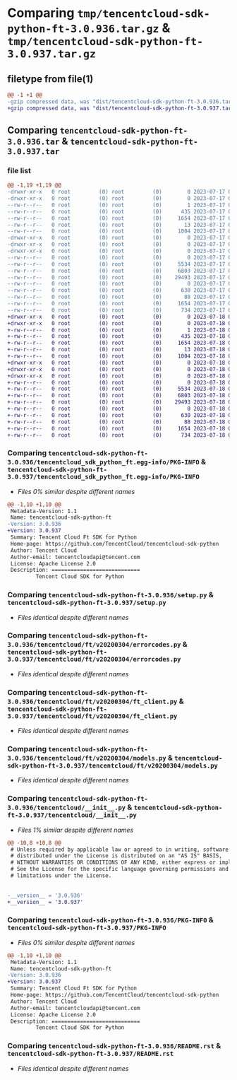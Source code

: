 # Comparing `tmp/tencentcloud-sdk-python-ft-3.0.936.tar.gz` & `tmp/tencentcloud-sdk-python-ft-3.0.937.tar.gz`

## filetype from file(1)

```diff
@@ -1 +1 @@
-gzip compressed data, was "dist/tencentcloud-sdk-python-ft-3.0.936.tar", last modified: Mon Jul 17 00:25:23 2023, max compression
+gzip compressed data, was "dist/tencentcloud-sdk-python-ft-3.0.937.tar", last modified: Tue Jul 18 00:24:14 2023, max compression
```

## Comparing `tencentcloud-sdk-python-ft-3.0.936.tar` & `tencentcloud-sdk-python-ft-3.0.937.tar`

### file list

```diff
@@ -1,19 +1,19 @@
-drwxr-xr-x   0 root         (0) root         (0)        0 2023-07-17 00:25:23.000000 tencentcloud-sdk-python-ft-3.0.936/
-drwxr-xr-x   0 root         (0) root         (0)        0 2023-07-17 00:25:23.000000 tencentcloud-sdk-python-ft-3.0.936/tencentcloud_sdk_python_ft.egg-info/
--rw-r--r--   0 root         (0) root         (0)        1 2023-07-17 00:25:23.000000 tencentcloud-sdk-python-ft-3.0.936/tencentcloud_sdk_python_ft.egg-info/dependency_links.txt
--rw-r--r--   0 root         (0) root         (0)      435 2023-07-17 00:25:23.000000 tencentcloud-sdk-python-ft-3.0.936/tencentcloud_sdk_python_ft.egg-info/SOURCES.txt
--rw-r--r--   0 root         (0) root         (0)     1654 2023-07-17 00:25:23.000000 tencentcloud-sdk-python-ft-3.0.936/tencentcloud_sdk_python_ft.egg-info/PKG-INFO
--rw-r--r--   0 root         (0) root         (0)       13 2023-07-17 00:25:23.000000 tencentcloud-sdk-python-ft-3.0.936/tencentcloud_sdk_python_ft.egg-info/top_level.txt
--rw-r--r--   0 root         (0) root         (0)     1004 2023-07-17 00:25:22.000000 tencentcloud-sdk-python-ft-3.0.936/setup.py
-drwxr-xr-x   0 root         (0) root         (0)        0 2023-07-17 00:25:23.000000 tencentcloud-sdk-python-ft-3.0.936/tencentcloud/
-drwxr-xr-x   0 root         (0) root         (0)        0 2023-07-17 00:25:23.000000 tencentcloud-sdk-python-ft-3.0.936/tencentcloud/ft/
-drwxr-xr-x   0 root         (0) root         (0)        0 2023-07-17 00:25:23.000000 tencentcloud-sdk-python-ft-3.0.936/tencentcloud/ft/v20200304/
--rw-r--r--   0 root         (0) root         (0)        0 2023-07-17 00:25:22.000000 tencentcloud-sdk-python-ft-3.0.936/tencentcloud/ft/v20200304/__init__.py
--rw-r--r--   0 root         (0) root         (0)     5534 2023-07-17 00:25:22.000000 tencentcloud-sdk-python-ft-3.0.936/tencentcloud/ft/v20200304/errorcodes.py
--rw-r--r--   0 root         (0) root         (0)     6803 2023-07-17 00:25:22.000000 tencentcloud-sdk-python-ft-3.0.936/tencentcloud/ft/v20200304/ft_client.py
--rw-r--r--   0 root         (0) root         (0)    29493 2023-07-17 00:25:22.000000 tencentcloud-sdk-python-ft-3.0.936/tencentcloud/ft/v20200304/models.py
--rw-r--r--   0 root         (0) root         (0)        0 2023-07-17 00:25:22.000000 tencentcloud-sdk-python-ft-3.0.936/tencentcloud/ft/__init__.py
--rw-r--r--   0 root         (0) root         (0)      630 2023-07-17 00:25:22.000000 tencentcloud-sdk-python-ft-3.0.936/tencentcloud/__init__.py
--rw-r--r--   0 root         (0) root         (0)       88 2023-07-17 00:25:23.000000 tencentcloud-sdk-python-ft-3.0.936/setup.cfg
--rw-r--r--   0 root         (0) root         (0)     1654 2023-07-17 00:25:23.000000 tencentcloud-sdk-python-ft-3.0.936/PKG-INFO
--rw-r--r--   0 root         (0) root         (0)      734 2023-07-17 00:25:22.000000 tencentcloud-sdk-python-ft-3.0.936/README.rst
+drwxr-xr-x   0 root         (0) root         (0)        0 2023-07-18 00:24:14.000000 tencentcloud-sdk-python-ft-3.0.937/
+drwxr-xr-x   0 root         (0) root         (0)        0 2023-07-18 00:24:14.000000 tencentcloud-sdk-python-ft-3.0.937/tencentcloud_sdk_python_ft.egg-info/
+-rw-r--r--   0 root         (0) root         (0)        1 2023-07-18 00:24:14.000000 tencentcloud-sdk-python-ft-3.0.937/tencentcloud_sdk_python_ft.egg-info/dependency_links.txt
+-rw-r--r--   0 root         (0) root         (0)      435 2023-07-18 00:24:14.000000 tencentcloud-sdk-python-ft-3.0.937/tencentcloud_sdk_python_ft.egg-info/SOURCES.txt
+-rw-r--r--   0 root         (0) root         (0)     1654 2023-07-18 00:24:14.000000 tencentcloud-sdk-python-ft-3.0.937/tencentcloud_sdk_python_ft.egg-info/PKG-INFO
+-rw-r--r--   0 root         (0) root         (0)       13 2023-07-18 00:24:14.000000 tencentcloud-sdk-python-ft-3.0.937/tencentcloud_sdk_python_ft.egg-info/top_level.txt
+-rw-r--r--   0 root         (0) root         (0)     1004 2023-07-18 00:24:14.000000 tencentcloud-sdk-python-ft-3.0.937/setup.py
+drwxr-xr-x   0 root         (0) root         (0)        0 2023-07-18 00:24:14.000000 tencentcloud-sdk-python-ft-3.0.937/tencentcloud/
+drwxr-xr-x   0 root         (0) root         (0)        0 2023-07-18 00:24:14.000000 tencentcloud-sdk-python-ft-3.0.937/tencentcloud/ft/
+drwxr-xr-x   0 root         (0) root         (0)        0 2023-07-18 00:24:14.000000 tencentcloud-sdk-python-ft-3.0.937/tencentcloud/ft/v20200304/
+-rw-r--r--   0 root         (0) root         (0)        0 2023-07-18 00:24:14.000000 tencentcloud-sdk-python-ft-3.0.937/tencentcloud/ft/v20200304/__init__.py
+-rw-r--r--   0 root         (0) root         (0)     5534 2023-07-18 00:24:14.000000 tencentcloud-sdk-python-ft-3.0.937/tencentcloud/ft/v20200304/errorcodes.py
+-rw-r--r--   0 root         (0) root         (0)     6803 2023-07-18 00:24:14.000000 tencentcloud-sdk-python-ft-3.0.937/tencentcloud/ft/v20200304/ft_client.py
+-rw-r--r--   0 root         (0) root         (0)    29493 2023-07-18 00:24:14.000000 tencentcloud-sdk-python-ft-3.0.937/tencentcloud/ft/v20200304/models.py
+-rw-r--r--   0 root         (0) root         (0)        0 2023-07-18 00:24:14.000000 tencentcloud-sdk-python-ft-3.0.937/tencentcloud/ft/__init__.py
+-rw-r--r--   0 root         (0) root         (0)      630 2023-07-18 00:24:14.000000 tencentcloud-sdk-python-ft-3.0.937/tencentcloud/__init__.py
+-rw-r--r--   0 root         (0) root         (0)       88 2023-07-18 00:24:14.000000 tencentcloud-sdk-python-ft-3.0.937/setup.cfg
+-rw-r--r--   0 root         (0) root         (0)     1654 2023-07-18 00:24:14.000000 tencentcloud-sdk-python-ft-3.0.937/PKG-INFO
+-rw-r--r--   0 root         (0) root         (0)      734 2023-07-18 00:24:14.000000 tencentcloud-sdk-python-ft-3.0.937/README.rst
```

### Comparing `tencentcloud-sdk-python-ft-3.0.936/tencentcloud_sdk_python_ft.egg-info/PKG-INFO` & `tencentcloud-sdk-python-ft-3.0.937/tencentcloud_sdk_python_ft.egg-info/PKG-INFO`

 * *Files 0% similar despite different names*

```diff
@@ -1,10 +1,10 @@
 Metadata-Version: 1.1
 Name: tencentcloud-sdk-python-ft
-Version: 3.0.936
+Version: 3.0.937
 Summary: Tencent Cloud Ft SDK for Python
 Home-page: https://github.com/TencentCloud/tencentcloud-sdk-python
 Author: Tencent Cloud
 Author-email: tencentcloudapi@tencent.com
 License: Apache License 2.0
 Description: ============================
         Tencent Cloud SDK for Python
```

### Comparing `tencentcloud-sdk-python-ft-3.0.936/setup.py` & `tencentcloud-sdk-python-ft-3.0.937/setup.py`

 * *Files identical despite different names*

### Comparing `tencentcloud-sdk-python-ft-3.0.936/tencentcloud/ft/v20200304/errorcodes.py` & `tencentcloud-sdk-python-ft-3.0.937/tencentcloud/ft/v20200304/errorcodes.py`

 * *Files identical despite different names*

### Comparing `tencentcloud-sdk-python-ft-3.0.936/tencentcloud/ft/v20200304/ft_client.py` & `tencentcloud-sdk-python-ft-3.0.937/tencentcloud/ft/v20200304/ft_client.py`

 * *Files identical despite different names*

### Comparing `tencentcloud-sdk-python-ft-3.0.936/tencentcloud/ft/v20200304/models.py` & `tencentcloud-sdk-python-ft-3.0.937/tencentcloud/ft/v20200304/models.py`

 * *Files identical despite different names*

### Comparing `tencentcloud-sdk-python-ft-3.0.936/tencentcloud/__init__.py` & `tencentcloud-sdk-python-ft-3.0.937/tencentcloud/__init__.py`

 * *Files 1% similar despite different names*

```diff
@@ -10,8 +10,8 @@
 # Unless required by applicable law or agreed to in writing, software
 # distributed under the License is distributed on an "AS IS" BASIS,
 # WITHOUT WARRANTIES OR CONDITIONS OF ANY KIND, either express or implied.
 # See the License for the specific language governing permissions and
 # limitations under the License.
 
 
-__version__ = '3.0.936'
+__version__ = '3.0.937'
```

### Comparing `tencentcloud-sdk-python-ft-3.0.936/PKG-INFO` & `tencentcloud-sdk-python-ft-3.0.937/PKG-INFO`

 * *Files 0% similar despite different names*

```diff
@@ -1,10 +1,10 @@
 Metadata-Version: 1.1
 Name: tencentcloud-sdk-python-ft
-Version: 3.0.936
+Version: 3.0.937
 Summary: Tencent Cloud Ft SDK for Python
 Home-page: https://github.com/TencentCloud/tencentcloud-sdk-python
 Author: Tencent Cloud
 Author-email: tencentcloudapi@tencent.com
 License: Apache License 2.0
 Description: ============================
         Tencent Cloud SDK for Python
```

### Comparing `tencentcloud-sdk-python-ft-3.0.936/README.rst` & `tencentcloud-sdk-python-ft-3.0.937/README.rst`

 * *Files identical despite different names*

